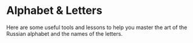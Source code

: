 <h1>Alphabet & Letters</h1>
<p>Here are some useful tools and lessons to help you master the art of the Russian alphabet and the names of the letters.</p>

